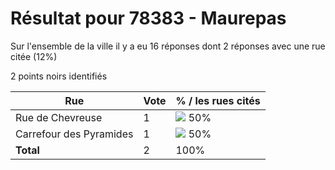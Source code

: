 # Résultat pour 78383 - Maurepas

Sur l'ensemble de la ville il y a eu 16 réponses dont 2 réponses avec une rue citée (12%)

2 points noirs identifiés

| Rue | Vote | % / les rues cités|
|-----|------|-------------------|
| Rue de Chevreuse | 1 | <img src="../../img/bar_50.gif" />&nbsp;50%|
| Carrefour des Pyramides | 1 | <img src="../../img/bar_50.gif" />&nbsp;50%|
| **Total** | 2 | 100%|
